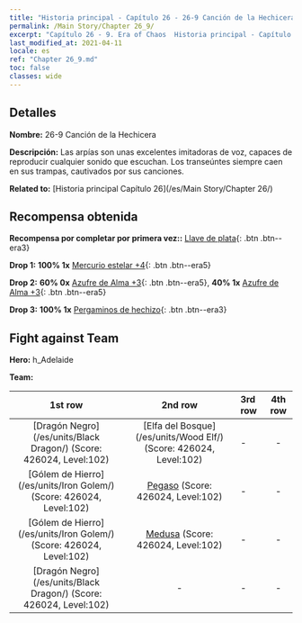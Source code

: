 ```yaml
---
title: "Historia principal - Capítulo 26 - 26-9 Canción de la Hechicera"
permalink: /Main Story/Chapter 26_9/
excerpt: "Capítulo 26 - 9. Era of Chaos  Historia principal - Capítulo 26_9. 26-9 Canción de la Hechicera"
last_modified_at: 2021-04-11
locale: es
ref: "Chapter 26_9.md"
toc: false
classes: wide
---
```


## Detalles

 **Nombre:** 26-9 Canción de la Hechicera

 **Descripción:** Las arpías son unas excelentes imitadoras de voz, capaces de reproducir cualquier sonido que escuchan. Los transeúntes siempre caen en sus trampas, cautivados por sus canciones.

 **Related to:** [Historia principal Capítulo 26](/es/Main Story/Chapter 26/)

## Recompensa obtenida

 **Recompensa por completar por primera vez::** [Llave de plata](/es/Items/con_693/){: .btn .btn--era3}

 **Drop 1:** **100% 1x** [Mercurio estelar +4](/es/Items/mat_91/){: .btn .btn--era5}

 **Drop 2:** **60% 0x** [Azufre de Alma +3](/es/Items/mat_85/){: .btn .btn--era5}, **40% 1x** [Azufre de Alma +3](/es/Items/mat_85/){: .btn .btn--era5}

 **Drop 3:** **100% 1x** [Pergaminos de hechizo](/es/Items/con_694/){: .btn .btn--era3}


## Fight against Team
 **Hero:** h_Adelaide

 **Team:**


  | 1st row | 2nd row | 3rd row | 4th row |
  |:----:|:----:|:----|:----:|
  | [Dragón Negro](/es/units/Black Dragon/) (Score: 426024, Level:102)  | [Elfa del Bosque](/es/units/Wood Elf/) (Score: 426024, Level:102)  | - | - |
  | [Gólem de Hierro](/es/units/Iron Golem/) (Score: 426024, Level:102)  | [Pegaso](/es/units/Pegasus/) (Score: 426024, Level:102)  | - | - |
  | [Gólem de Hierro](/es/units/Iron Golem/) (Score: 426024, Level:102)  | [Medusa](/es/units/Medusa/) (Score: 426024, Level:102)  | - | - |
  | [Dragón Negro](/es/units/Black Dragon/) (Score: 426024, Level:102)  | - | - | - |


